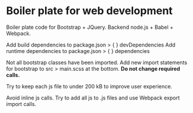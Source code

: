 # Boiler plate for web development
Boiler plate code for Bootstrap + JQuery. Backend node.js + Babel + Webpack.

Add build dependencies to package.json > { } devDependencies
Add runtime dependencies to package.json > { } dependencies

Not all bootstrap classes have been imported. Add new import statements for bootstrap to src > main.scss at the bottom. __Do not change required calls.__

Try to keep each js file to under 200 kB to improve user experience.

Avoid inline js calls. Try to add all js to .js files and use Webpack export import calls.
